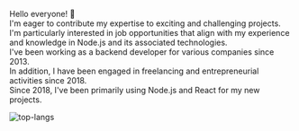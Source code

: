 Hello everyone! 👋\
I'm eager to contribute my expertise to exciting and challenging projects. I'm particularly interested in job opportunities that align with my experience and knowledge in Node.js and its associated technologies.\
I've been working as a backend developer for various companies since 2013. \
In addition, I have been engaged in freelancing and entrepreneurial activities since 2018.\
Since 2018, I've been primarily using Node.js and React for my new projects.

![top-langs](https://github-readme-stats.vercel.app/api/top-langs/?username=1gory&layout=compact&langs_count=6&hide=css,html,ruby,typescrypt)
